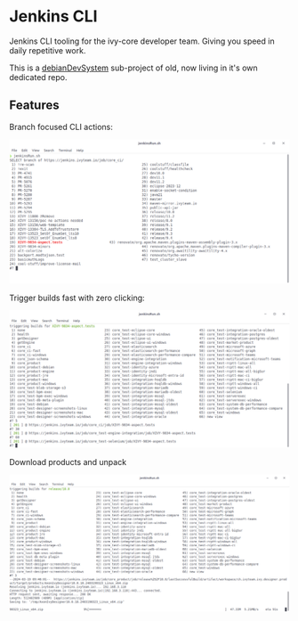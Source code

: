 # Jenkins CLI

Jenkins CLI tooling for the ivy-core developer team.
Giving you speed in daily repetitive work.

This is a [debianDevSystem](https://github.com/ivy-rew/debianDevSystem) sub-project of old, now living in it's own dedicated repo.



## Features

Branch focused CLI actions:

![cli-branchSelect.png](doc/img/cli-branchSelect.png)

Trigger builds fast with zero clicking:

![cli-runBuilds.png](doc/img/cli-runBuilds.png)

Download products and unpack

![cli-download.png](doc/img/cli-download.png)
